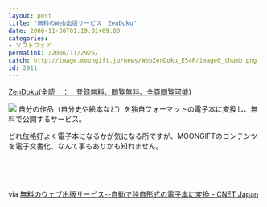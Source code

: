 ```yaml
---
layout: post
title: "無料のWeb出版サービス　ZenDoku"
date: 2006-11-30T01:19:01+09:00
categories:
- ソフトウェア
permalink: /2006/11/2926/
catch: http://image.moongift.jp/news/WebZenDoku_E54F/image0_thumb.png
id: 2911
---
```

[ZenDoku(全読　：　登録無料、閲覧無料、全頁閲覧可能)](http://www.zendoku.jp/)

 

[![](http://image.moongift.jp/news/WebZenDoku_E54F/image0_thumb.png)](http://image.moongift.jp/news/WebZenDoku_E54F/image02.png) 自分の作品（自分史や絵本など）を独自フォーマットの電子本に変換し、無料で公開するサービス。

 

どれ位格好よく電子本になるかが気になる所ですが、MOONGIFTのコンテンツを電子文書化、なんて事もありかも知れません。

 

&nbsp;

 

&nbsp;

 

via [無料のウェブ出版サービス--自動で独自形式の電子本に変換 - CNET Japan](http://japan.cnet.com/news/media/story/0,2000056023,20332147,00.htm)

